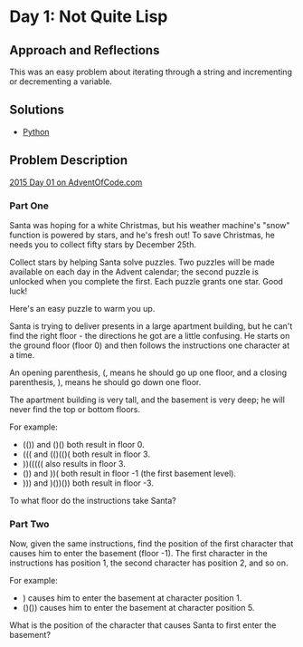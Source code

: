 # Day 1: Not Quite Lisp

## Approach and Reflections

This was an easy problem about iterating through a string and incrementing or
decrementing a variable.

## Solutions

- [Python](../python2015/aoc/day01.py)

## Problem Description

[2015 Day 01 on AdventOfCode.com](https://adventofcode.com/2015/day/1)

### Part One

Santa was hoping for a white Christmas, but his weather machine's "snow"
function is powered by stars, and he's fresh out! To save Christmas, he needs
you to collect fifty stars by December 25th.

Collect stars by helping Santa solve puzzles. Two puzzles will be made
available on each day in the Advent calendar; the second puzzle is unlocked
when you complete the first. Each puzzle grants one star. Good luck!

Here's an easy puzzle to warm you up.

Santa is trying to deliver presents in a large apartment building, but he
can't find the right floor - the directions he got are a little confusing. He
starts on the ground floor (floor 0) and then follows the instructions one
character at a time.

An opening parenthesis, (, means he should go up one floor, and a closing
parenthesis, ), means he should go down one floor.

The apartment building is very tall, and the basement is very deep; he will
never find the top or bottom floors.

For example:

- (()) and ()() both result in floor 0.
- ((( and (()(()( both result in floor 3.
- ))((((( also results in floor 3.
- ()) and ))( both result in floor -1 (the first basement level).
- ))) and )())()) both result in floor -3.

To what floor do the instructions take Santa?

### Part Two

Now, given the same instructions, find the position of the first character
that causes him to enter the basement (floor -1). The first character in the
instructions has position 1, the second character has position 2, and so on.

For example:

- ) causes him to enter the basement at character position 1.
- ()()) causes him to enter the basement at character position 5.

What is the position of the character that causes Santa to first enter the
basement?

